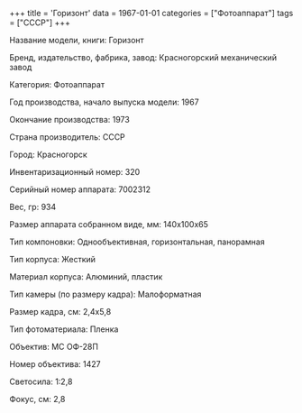 +++
title = 'Горизонт'
data = 1967-01-01
categories = ["Фотоаппарат"]
tags = ["СССР"]
+++

Название модели, книги: Горизонт

Бренд, издательство, фабрика, завод: Красногорский механический завод

Категория: Фотоаппарат

Год производства, начало выпуска модели: 1967

Окончание производства: 1973

Страна производитель: СССР

Город: Красногорск

Инвентаризационный номер: 320

Серийный номер аппарата: 7002312

Вес, гр: 934

Размер аппарата  собранном виде, мм: 140х100х65

Тип компоновки: Однообъективная, горизонтальная, панорамная

Тип корпуса: Жесткий

Материал корпуса: Алюминий, пластик

Тип камеры (по размеру кадра): Малоформатная

Размер кадра, см: 2,4х5,8

Тип фотоматериала: Пленка

Объектив: MC ОФ-28П

Номер объектива: 1427

Светосила: 1:2,8

Фокус, см: 2,8

